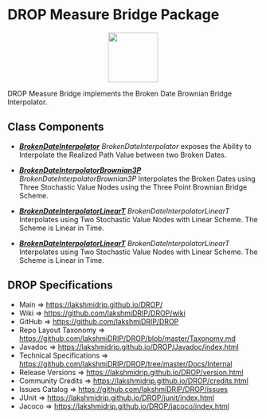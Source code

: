 # DROP Measure Bridge Package

<p align="center"><img src="https://github.com/lakshmiDRIP/DROP/blob/master/DRIP_Logo.gif?raw=true" width="100"></p>

DROP Measure Bridge implements the Broken Date Brownian Bridge Interpolator.


## Class Components

 * [***BrokenDateInterpolator***](https://github.com/lakshmiDRIP/DROP/tree/master/src/main/java/org/drip/measure/bridge/BrokenDateInterpolator.java)
 <i>BrokenDateInterpolator</i> exposes the Ability to Interpolate the Realized Path Value between two Broken
 Dates.

 * [***BrokenDateInterpolatorBrownian3P***](https://github.com/lakshmiDRIP/DROP/tree/master/src/main/java/org/drip/measure/bridge/BrokenDateInterpolatorBrownian3P.java)
 <i>BrokenDateInterpolatorBrownian3P</i> Interpolates the Broken Dates using Three Stochastic Value Nodes
 using the Three Point Brownian Bridge Scheme.

 * [***BrokenDateInterpolatorLinearT***](https://github.com/lakshmiDRIP/DROP/tree/master/src/main/java/org/drip/measure/bridge/BrokenDateInterpolatorLinearT.java)
 <i>BrokenDateInterpolatorLinearT</i> Interpolates using Two Stochastic Value Nodes with Linear Scheme. The
 Scheme is Linear in Time.

 * [***BrokenDateInterpolatorLinearT***](https://github.com/lakshmiDRIP/DROP/tree/master/src/main/java/org/drip/measure/bridge/BrokenDateInterpolatorLinearT.java)
 <i>BrokenDateInterpolatorLinearT</i> Interpolates using Two Stochastic Value Nodes with Linear Scheme. The
 Scheme is Linear in Time.


## DROP Specifications

 * Main                     => https://lakshmidrip.github.io/DROP/
 * Wiki                     => https://github.com/lakshmiDRIP/DROP/wiki
 * GitHub                   => https://github.com/lakshmiDRIP/DROP
 * Repo Layout Taxonomy     => https://github.com/lakshmiDRIP/DROP/blob/master/Taxonomy.md
 * Javadoc                  => https://lakshmidrip.github.io/DROP/Javadoc/index.html
 * Technical Specifications => https://github.com/lakshmiDRIP/DROP/tree/master/Docs/Internal
 * Release Versions         => https://lakshmidrip.github.io/DROP/version.html
 * Community Credits        => https://lakshmidrip.github.io/DROP/credits.html
 * Issues Catalog           => https://github.com/lakshmiDRIP/DROP/issues
 * JUnit                    => https://lakshmidrip.github.io/DROP/junit/index.html
 * Jacoco                   => https://lakshmidrip.github.io/DROP/jacoco/index.html
